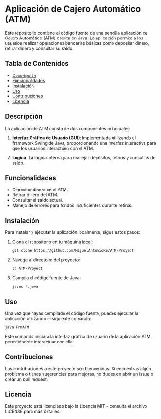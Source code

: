 # Aplicación de Cajero Automático (ATM) 

Este repositorio contiene el código fuente de una sencilla aplicación de Cajero Automático (ATM) escrita en Java. La aplicación permite a los usuarios realizar operaciones bancarias básicas como depositar dinero,
retirar dinero y consultar su saldo. 

## Tabla de Contenidos

- [Descripción](#descripción) 
- [Funcionalidades](#funcionalidades) 
- [Instalación](#instalación)
- [Uso](#uso)
- [Contribuciones](#contribuciones)
- [Licencia](#licencia)

## Descripción

La aplicación de ATM consta de dos componentes principales: 

1. **Interfaz Gráfica de Usuario (GUI)**: Implementada utilizando el framework Swing de Java, proporcionando una interfaz interactiva para que los usuarios interactúen con el ATM.
 
2. **Lógica**: La lógica interna para manejar depósitos, retiros y consultas de saldo.

## Funcionalidades

- Depositar dinero en el ATM.
- Retirar dinero del ATM.
- Consultar el saldo actual.
- Manejo de errores para fondos insuficientes durante retiros.

## Instalación

Para instalar y ejecutar la aplicación localmente, sigue estos pasos:

1. Clona el repositorio en tu máquina local:

   ```
   git clone https://github.com/MiguelAntonioRS/ATM-Proyect
   ```

2. Navega al directorio del proyecto:
   ```
   cd ATM-Proyect
   ```
   
3. Compila el código fuente de Java:
   ```
   javac *.java
   ```

## Uso

Una vez que hayas compilado el código fuente, puedes ejecutar la aplicación utilizando el siguiente comando:     
```
java FrmATM
```

Este comando iniciará la interfaz gráfica de usuario de la aplicación ATM, permitiéndote interactuar con ella.

## Contribuciones

Las contribuciones a este proyecto son bienvenidas. Si encuentras algún problema o tienes sugerencias para mejoras, no dudes en abrir un issue o crear un pull request.

## Licencia

Este proyecto está licenciado bajo la Licencia MIT - consulta el archivo LICENSE para más detalles.
